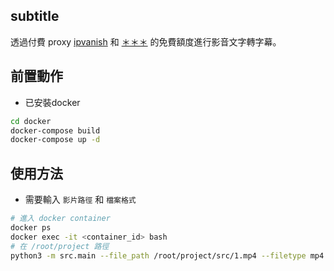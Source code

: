 ## subtitle
透過付費 proxy [ipvanish](https://www.ipvanish.com/) 和 [＊＊＊]() 的免費額度進行影音文字轉字幕。


## 前置動作
* 已安裝docker

```bash
cd docker
docker-compose build
docker-compose up -d
```

## 使用方法
* 需要輸入 `影片路徑` 和 `檔案格式`
```bash
# 進入 docker container
docker ps
docker exec -it <container_id> bash
# 在 /root/project 路徑
python3 -m src.main --file_path /root/project/src/1.mp4 --filetype mp4
```